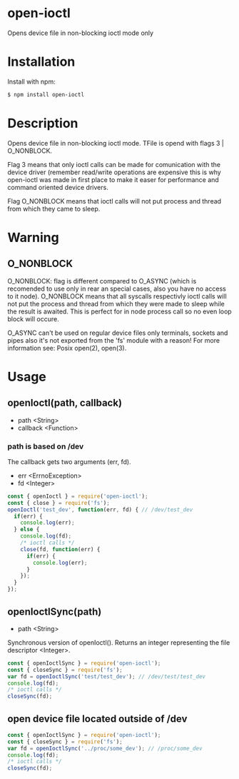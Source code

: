 # open-ioctl

Opens device file in non-blocking ioctl mode only

# Installation

Install with npm:

```bash
$ npm install open-ioctl
```

# Description

Opens device file in non-blocking ioctl mode. TFile is opend with flags 3 | O_NONBLOCK.

Flag 3 means that only ioctl calls can be made for comunication with the device driver (remember read/write operations are expensive this is why open-ioctl was made in first place to make it easer for performance and command oriented device drivers.

Flag O_NONBLOCK means that ioctl calls will not put process and thread from which they came to sleep.

# Warning

## O_NONBLOCK

O_NONBLOCK: flag is different compared to O_ASYNC (which is recomended to use only in rear an special cases, also you have no access to it node).
O_NONBLOCK means that all syscalls respectivly ioctl calls will not put the process and thread from which they were made to sleep while the result is awaited. This is perfect for in node process call so no even loop block will occure.

O_ASYNC can't be used on regular device files only terminals, sockets and pipes also it's not exported from the 'fs' module with a reason! For more information see: Posix open(2), open(3).

# Usage

## openIoctl(path, callback)

- path \<String\>
- callback \<Function\>

### path is based on /dev

The callback gets two arguments (err, fd).

- err \<ErrnoException\>
- fd \<Integer\>

```javascript
const { openIoctl } = require('open-ioctl');
const { close } = require('fs');
openIoctl('test_dev', function(err, fd) { // /dev/test_dev
  if(err) {
    console.log(err);
  } else {
    console.log(fd);
    /* ioctl calls */
    close(fd, function(err) {
      if(err) {
        console.log(err);
      }
    });
  }
});
```

## openIoctlSync(path)

- path \<String\>

Synchronous version of openIoctl(). Returns an integer representing the file descriptor \<Integer\>.

```javascript
const { openIoctlSync } = require('open-ioctl');
const { closeSync } = require('fs');
var fd = openIoctlSync('test/test_dev'); // /dev/test/test_dev
console.log(fd);
/* ioctl calls */
closeSync(fd);
```

## open device file located outside of /dev

```javascript
const { openIoctlSync } = require('open-ioctl');
const { closeSync } = require('fs');
var fd = openIoctlSync('../proc/some_dev'); // /proc/some_dev
console.log(fd);
/* ioctl calls */
closeSync(fd);
```



